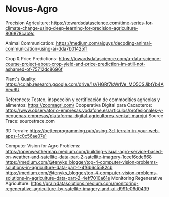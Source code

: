 # Novus-Agro

Precision Agriculture:
https://towardsdatascience.com/time-series-for-climate-change-using-deep-learning-for-precision-agriculture-806878cab9c

Animal Communication:
https://medium.com/aiguys/decoding-animal-communication-using-ai-dda7b01425f1

Crop & Price Predictions:
https://towardsdatascience.com/a-data-science-course-project-about-crop-yield-and-price-prediction-im-still-not-ashamed-of-75712dc8696f

Plant`s Quality:
https://colab.research.google.com/drive/1sVHGRf7kWrIVe_MO5CSJibtYb4AVeu6U

References:
Testeo, inspección y certificación de commodities agrícolas y alimentos: https://zoomagri.com/
Cooperativa Digital para Cacaoteros:
https://www.observatorio-empresas.vodafone.es/articulos/profesionales-y-pequenas-empresas/plataforma-digital-agricultores-venkat-maroju/
Source Trace: sourcetrace.com

3D Terrain: https://betterprogramming.pub/using-3d-terrain-in-your-web-apps-1c0c56ae07e1

Computer Vision for Agro Problems:
https://openweathermap.medium.com/building-visual-agro-service-based-on-weather-and-satellite-data-part-2-satellite-imagery-1ceef6cde668
https://medium.com/@tenyks_blogger/top-4-computer-vision-problems-solutions-in-agriculture-data-part-1-4f6b6c5582cb
https://medium.com/@tenyks_blogger/top-4-computer-vision-problems-solutions-in-agriculture-data-part-2-4eff7010a61e
Monitoring Regenerative Agriculture: https://graindatasolutions.medium.com/monitoring-regenerative-agriculture-by-satellite-imagery-and-ai-d991e06d0439
